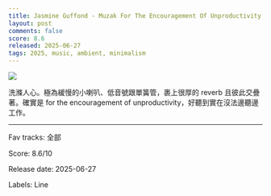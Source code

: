 ```yaml
---
title: Jasmine Guffond - Muzak For The Encouragement Of Unproductivity
layout: post
comments: false
score: 8.6
released: 2025-06-27
tags: 2025, music, ambient, minimalism
---
```


![](https://i.discogs.com/fqtV84SVE_6kLysi-AnVziybtBRSKKG9DP9JwSFRuDk/rs:fit/g:sm/q:90/h:600/w:600/czM6Ly9kaXNjb2dz/LWRhdGFiYXNlLWlt/YWdlcy9SLTM0NjM1/OTU1LTE3NTM0MzM0/MjYtNzY4NS5qcGVn.jpeg)

洗滌人心。極為緩慢的小喇叭、低音號跟單簧管，裹上很厚的 reverb 且彼此交疊著。確實是 for the encouragement of unproductivity，好聽到實在沒法邊聽邊工作。

---

Fav tracks: 全部

Score: 8.6/10

Release date: 2025-06-27

Labels: Line

